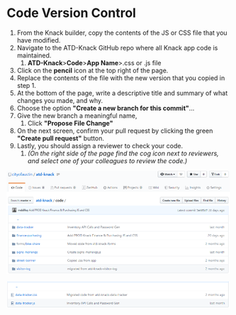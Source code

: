 # Code Version Control

1. From the Knack builder, copy the contents of the JS or CSS file that you have modified.
2. Navigate to the ATD-Knack GitHub repo where all Knack app code is maintained. 
   1. **ATD-Knack**&gt;**Code**&gt;**App Name**&gt;.css or .js file
3. Click on the **pencil** icon at the top right of the page.
4. Replace the contents of the file with the new version that you copied in step 1.
5. At the bottom of the page, write a descriptive title and summary of what changes you made, and why.
6. Choose the option **"Create a new branch for this commit"**...
7. Give the new branch a meaningful name, 
   1. Click **"Propose File Change"**
8. On the next screen, confirm your pull request by clicking the green **"Create pull request"** button.
9. Lastly, you should assign a reviewer to check your code. 
   1. _\(On the right side of the page find the cog icon next to reviewers, and select one of your colleagues to review the code.\)_

![Main code folder of the app code](../.gitbook/assets/image%20%282%29.png)

![Sub folder of data-tracker](../.gitbook/assets/image%20%283%29.png)

